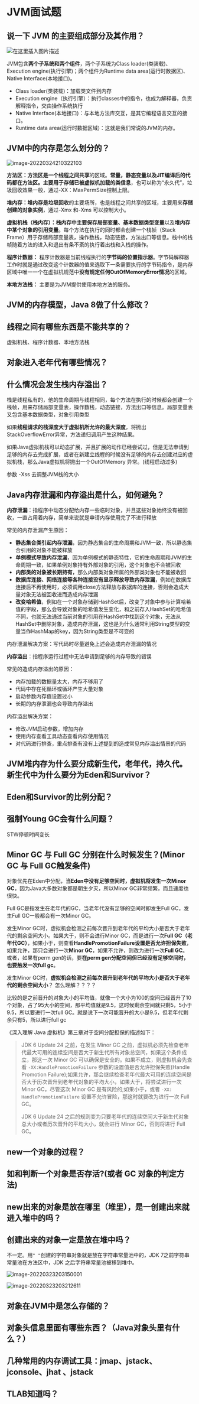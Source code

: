 # JVM面试题

## 说一下 JVM 的主要组成部分及其作用？

![在这里插入图片描述](https://ykangliblog.oss-cn-beijing.aliyuncs.com/article/e62b850a7a814c31afb0f8eb693c1362.png)

JVM包含**两个子系统和两个组件**，两个子系统为Class loader(类装载)、Execution engine(执行引擎)；两个组件为Runtime data area(运行时数据区)、Native Interface(本地接口)。

- Class loader(类装载)：加载类文件到内存
- Execution engine（执行引擎）：执行classes中的指令，也成为解释器，负责解释指令，交由操作系统执行
- Native Interface(本地接口)：与本地方法库交互，是其它编程语言交互的接口。 
- Runtime data area(运行时数据区域)：这就是我们常说的JVM的内存。

## JVM中的内存是怎么划分的？

![image-20220324210322103](https://ykangliblog.oss-cn-beijing.aliyuncs.com/article/image-20220324210322103.png)

**方法区：**方法区是一个**线程之间共享**的区域。**常量，静态变量以及JIT编译后的代码都在方法区。主要用于存储已被虚拟机加载的类信息**，也可以称为“永久代”，垃圾回收效果一般，通过-XX：MaxPermSize控制上限。

**堆内存：**堆内存是**垃圾回收**的主要场所，也是线程之间共享的区域，主要用来**存储创建的对象实例**，通过-Xmx 和-Xms 可以控制大小。

**虚拟机栈（栈内存）：**栈内存中主要保存**局部变量、基本数据类型变量**以及**堆内存中某个对象的引用变量**。每个方法在执行的同时都会创建一个栈帧（Stack Frame）用于存储局部变量表，操作数栈，动态链接，方法出口等信息。栈中的栈帧随着方法的进入和退出有条不紊的执行着出栈和入栈的操作。

**程序计数器：** 程序计数器是当前线程执行的**字节码的位置指示器**。字节码解释器工作时就是通过改变这个计数器的值来选取下一条需要执行的字节码指令，是内存区域中唯一一个在虚拟机规范中**没有规定任何OutOfMemoryError情况**的区域。

**本地方法栈：** 主要是为JVM提供使用本地方法的服务。

## JVM的内存模型，Java 8做了什么修改？



## 线程之间有哪些东西是不能共享的？

虚拟机栈、程序计数器、本地方法栈

## 对象进入老年代有哪些情况？



## 什么情况会发生栈内存溢出？

栈是线程私有的，他的生命周期与线程相同，每个方法在执行的时候都会创建一个栈帧，用来存储局部变量表，操作数栈，动态链接，方法出口等信息。局部变量表又包含基本数据类型，对象引用类型 

如果**线程请求的栈深度大于虚拟机所允许的最大深度**，将抛出StackOverflowError异常，方法递归调用产生这种结果。 

如果Java虚拟机栈可以动态扩展，并且扩展的动作已经尝试过，但是无法申请到足够的内存去完成扩展，或者在新建立线程的时候没有足够的内存去创建对应的虚拟机栈，那么Java虚拟机将抛出一个OutOfMemory 异常。(线程启动过多) 

参数 -Xss 去调整JVM栈的大小

## Java内存泄漏和内存溢出是什么，如何避免？

**内存泄漏**：指程序中动态分配给内存一些临时对象，并且这些对象始终没有被回收，一直占用着内存，简单来说就是申请内存使用完了不进行释放

常见的内存泄漏产生原因：

- **静态集合类引起内存泄漏**，因为静态集合的生命周期和JVM一致，所以静态集合引用的对象不能被释放 
- **单例模式导致内存泄漏**，因为单例模式的静态特性，它的生命周期和JVM的生命周期一致，如果单例对象持有外部对象的引用，这个对象也不会被回收 
- **内部类的对象被长期持有**，那么内部类对象所属的外部类对象也不能被收回 
- **数据库连接、网络连接等各种连接没有显示释放导致内存泄漏**，例如在数据库连接后不再使用时，必须调用close方法释放与数据库的连接，否则会造成大量对象无法被回收进而造成内存泄漏 
- **改变哈希值**，例如在一个对象存储到HashSet后，改变了对象中参与计算哈希值的字段，那么会导致对象的哈希值发生变化，和之前存入HashSet的哈希值不同，也就无法通过当前对象的引用在HashSet中找到这个对象，无法从HashSet中删除对象，造成内存泄漏，这也是为什么通常利用String类型的变量当作HashMap的key，因为String类型是不可变的 

内存泄漏解决方案：写代码时尽量避免上述会造成内存泄漏的情况

**内存溢出**：指程序运行过程中无法申请到足够的内存导致的错误

常见的造成内存溢出的原因：

- 内存加载的数据量太大，内存不够用了 
- 代码中存在死循环或循环产生大量对象 
- 启动参数内存值设置过小 
- 长期的内存泄漏也会导致内存溢出 

内存溢出解决方案：

- 修改JVM启动参数，增加内存 
- 使用内存查看工具动态查看内存使用情况 
- 对代码进行排查，重点排查有没有上述提到的造成常见内存溢出情景的代码

## JVM堆内存为什么要分成新生代，老年代，持久代。新生代中为什么要分为Eden和Survivor？



## Eden和Survivor的比例分配？



## 强制Young GC会有什么问题？

STW停顿时间变长

## Minor GC 与 Full GC 分别在什么时候发生？(Minor GC 与 Full GC触发条件)

对象优先在Eden中分配，**当Eden中没有足够空间时，虚拟机将发生一次Minor GC**，因为Java大多数对象都是朝生夕灭，所以Minor GC非常频繁，而且速度也很快。

Full GC是指发生在老年代的GC，当老年代没有足够的空间时即发生Full GC，发生Full GC一般都会有一次Minor GC。

发生Minor GC时，虚拟机会检测之前每次晋升到老年代的平均大小是否大于老年代的剩余空间大小。如果大于，则不会进行Minor GC，而是进行一次**Full GC（老年代GC）**，如果小于，则查看**HandlePromotionFailure设置是否允许担保失败**，如果允许，那只会进行一次**Minor GC**，如果不允许，则改为进行一次**Full GC**。或者，如果有perm gen的话，要**在perm gen分配空间但已经没有足够空间时，也要触发一次full gc**。

发生Minor GC时，**虚拟机会检测之前每次晋升到老年代的平均大小是否大于老年代的剩余空间大小**？ 怎么理解？？？？

比较的是之前晋升的对象大小的平均值，就像一个大小为100的空间已经晋升了10个对象，占了95大小的空间，那平均值就是9.5，这时候剩余空间就只剩5，5小于9.5，所以要进行一次full GC。就是说下一次可能晋升的大小是9.5，但老年代剩余只有5，所以进行full gc

《深入理解 Java 虚拟机》第三章对于空间分配担保的描述如下：

> JDK 6 Update 24 之前，在发生 Minor GC 之前，虚拟机必须先检查老年代最大可用的连续空间是否大于新生代所有对象总空间，如果这个条件成立，那这一次 Minor GC 可以确保是安全的。如果不成立，则虚拟机会先查看 `-XX:HandlePromotionFailure` 参数的设置值是否允许担保失败(Handle Promotion Failure);如果允许，那会继续检查老年代最大可用的连续空间是否大于历次晋升到老年代对象的平均大小，如果大于，将尝试进行一次 Minor GC，尽管这次 Minor GC 是有风险的;如果小于，或者 `-XX: HandlePromotionFailure` 设置不允许冒险，那这时就要改为进行一次 Full GC。
>
> JDK 6 Update 24 之后的规则变为只要老年代的连续空间大于新生代对象总大小或者历次晋升的平均大小，就会进行 Minor GC，否则将进行 Full GC。

## new一个对象的过程？

## **如和判断一个对象是否存活?(或者** **GC** **对象的判定方法)**

## new出来的对象是放在哪里（堆里），是一创建出来就进入堆中的吗？

## 创建出来的对象一定是放在堆中吗？

不一定。用`" "`创建的字符串对象就是放在字符串常量池中的，JDK 7之前字符串常量池在方法区中，JDK 之后字符串常量池被移到堆中。

![image-20220323203150001](https://ykangliblog.oss-cn-beijing.aliyuncs.com/article/image-20220323203150001.png)

![image-20220323203212611](https://ykangliblog.oss-cn-beijing.aliyuncs.com/article/image-20220323203212611.png)

## 对象在JVM中是怎么存储的？

## 对象头信息里面有哪些东西？（Java对象头里有什么？）

## 几种常用的内存调试工具：jmap、jstack、jconsole、jhat 、jstack

## TLAB知道吗？